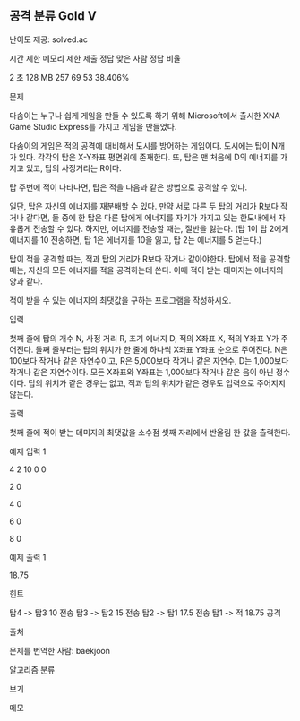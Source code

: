 ## 공격 분류 Gold V

난이도 제공: solved.ac

시간 제한	메모리 제한	제출	정답	맞은 사람	정답 비율

2 초	128 MB	257	69	53	38.406%

문제

다솜이는 누구나 쉽게 게임을 만들 수 있도록 하기 위해 Microsoft에서 출시한 XNA Game Studio Express를 가지고 게임을 만들었다.



다솜이의 게임은 적의 공격에 대비해서 도시를 방어하는 게임이다. 도시에는 탑이 N개가 있다. 각각의 탑은 X-Y좌표 평면위에 존재한다. 또, 탑은 맨 처음에 D의 에너지를 가지고 있고, 탑의 사정거리는 R이다.



탑 주변에 적이 나타나면, 탑은 적을 다음과 같은 방법으로 공격할 수 있다.



일단, 탑은 자신의 에너지를 재분배할 수 있다. 만약 서로 다른 두 탑의 거리가 R보다 작거나 같다면, 둘 중에 한 탑은 다른 탑에게 에너지를 자기가 가지고 있는 한도내에서 자유롭게 전송할 수 있다. 하지만, 에너지를 전송할 때는, 절반을 잃는다. (탑 1이 탑 2에게 에너지를 10 전송하면, 탑 1은 에너지를 10을 잃고, 탑 2는 에너지를 5 얻는다.)



탑이 적을 공격할 때는, 적과 탑의 거리가 R보다 작거나 같아야한다. 탑에서 적을 공격할 때는, 자신의 모든 에너지를 적을 공격하는데 쓴다. 이때 적이 받는 데미지는 에너지의 양과 같다.



적이 받을 수 있는 에너지의 최댓값을 구하는 프로그램을 작성하시오.



입력

첫째 줄에 탑의 개수 N, 사정 거리 R, 초기 에너지 D, 적의 X좌표 X, 적의 Y좌표 Y가 주어진다. 둘째 줄부터는 탑의 위치가 한 줄에 하나씩 X좌표 Y좌표 순으로 주어진다. N은 100보다 작거나 같은 자연수이고, R은 5,000보다 작거나 같은 자연수, D는 1,000보다 작거나 같은 자연수이다. 모든 X좌표와 Y좌표는 1,000보다 작거나 같은 음이 아닌 정수이다. 탑의 위치가 같은 경우는 없고, 적과 탑의 위치가 같은 경우도 입력으로 주어지지 않는다.



출력

첫째 줄에 적이 받는 데미지의 최댓값을 소수점 셋째 자리에서 반올림 한 값을 출력한다.



예제 입력 1

4 2 10 0 0

2 0

4 0

6 0

8 0

예제 출력 1

18.75

힌트

탑4 -> 탑3 10 전송 탑3 -> 탑2 15 전송 탑2 -> 탑1 17.5 전송 탑1 -> 적 18.75 공격

출처

문제를 번역한 사람: baekjoon

알고리즘 분류

보기

메모